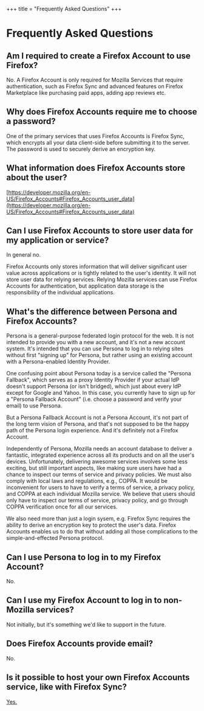 +++
title = "Frequently Asked Questions"
+++

# Frequently Asked Questions

## Am I required to create a Firefox Account to use Firefox?
No. A Firefox Account is only required for Mozilla Services that require authentication, such as Firefox Sync and advanced features on Firefox Marketplace like purchasing paid apps, adding app reviews etc.

## Why does Firefox Accounts require me to choose a password?
One of the primary services that uses Firefox Accounts is Firefox Sync, which encrypts all your data client-side before submitting it to the server. The password is used to securely derive an encryption key.

## What information does Firefox Accounts store about the user?
[https://developer.mozilla.org/en-US/Firefox_Accounts#Firefox_Accounts_user_data](https://developer.mozilla.org/en-US/Firefox_Accounts#Firefox_Accounts_user_data)

## Can I use Firefox Accounts to store user data for my application or service?
In general no.

Firefox Accounts only stores information that will deliver significant user value across applications or is tightly related to the user's identity. It will not store user data for relying services. Relying Mozilla services can use Firefox Accounts for authentication, but application data storage is the responsibility of the individual applications.

## What's the difference between Persona and Firefox Accounts?
Persona is a general-purpose federated login protocol for the web. It is not intended to provide you with a new account, and it's not a new account system. It's intended that you can use Persona to log in to relying sites without first "signing up" for Persona, but rather using an existing account with a Persona-enabled Identity Provider.

One confusing point about Persona today is a service called the "Persona Fallback", which serves as a proxy Identity Provider if your actual IdP doesn't support Persona (or isn't bridged), which just about every IdP except for Google and Yahoo. In this case, you currently have to sign up for a "Persona Fallback Account" (i.e. choose a password and verify your email) to use Persona.

But a Persona Fallback Account is not a Persona Account, it's not part of the long term vision of Persona, and that's not supposed to be the happy path of the Persona login experience. And it's definitely not a Firefox Account.

Independently of Persona, Mozilla needs an account database to deliver a fantastic, integrated experience across all its products and on all the user's devices. Unfortunately, delivering awesome services involves some less exciting, but still important aspects, like making sure users have had a chance to inspect our terms of service and privacy policies. We must also comply with local laws and regulations, e.g., COPPA. It would be inconvenient for users to have to verify a terms of service, a privacy policy, and COPPA at each individual Mozilla service. We believe that users should only have to inspect our terms of service, privacy policy, and go through COPPA verification once for all our services.

We also need more than just a login sysem, e.g. Firefox Sync requires the ability to derive an encryption key to protect the user's data. Firefox Accounts enables us to do that without adding all those complications to the simple-and-effected Persona protocol.

## Can I use Persona to log in to my Firefox Account?
No.

## Can I use my Firefox Account to log in to non-Mozilla services?
Not initially, but it's something we'd like to support in the future.

## Does Firefox Accounts provide email?
No.

## Is it possible to host your own Firefox Accounts service, like with Firefox Sync?
[Yes.](https://docs.services.mozilla.com/howtos/run-fxa.html)
